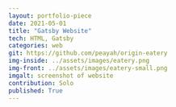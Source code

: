 ```yaml
---
layout: portfolio-piece
date: 2021-05-01
title: "Gatsby Website"
tech: HTML, Gatsby
categories: web
git: https://github.com/peayah/origin-eatery
img-inside: ../assets/images/eatery.png
img-front: ../assets/images/eatery-small.png
imgalt: screenshot of website
contribution: Solo
published: True
---
```

